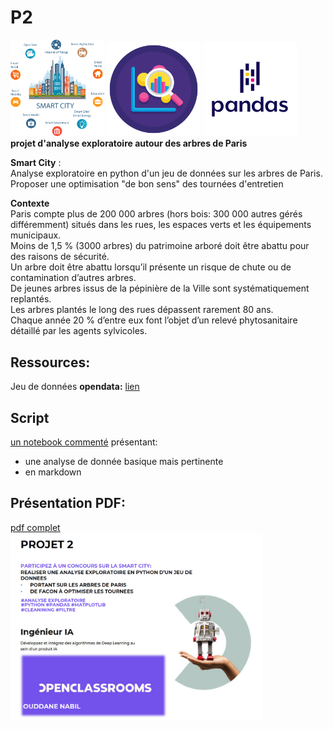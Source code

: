 # P2  
 <img src="https://github.com/bilnab/P2/blob/main/img/smartcity.png" width="150"> <img src="https://github.com/bilnab/P2/blob/main/img/analyseexploratoire.png" width="150"> <img src="https://github.com/bilnab/P2/blob/main/img/pandas.png" width="150">  
**projet d'analyse exploratoire autour des arbres de Paris**  
  
**Smart City** :    
Analyse exploratoire en python d'un jeu de données sur les arbres de Paris.
Proposer une optimisation "de bon sens" des tournées d'entretien  
  
**Contexte**  
Paris compte plus de 200 000 arbres (hors bois: 300 000 autres gérés différemment) situés dans les rues, les espaces verts et les équipements municipaux.  
Moins de 1,5 % (3000 arbres) du patrimoine arboré doit être abattu pour des raisons de sécurité.  
Un arbre doit être abattu lorsqu’il présente un risque de chute ou de contamination d’autres arbres.  
De jeunes arbres issus de la pépinière de la Ville sont systématiquement replantés.  
Les arbres plantés le long des rues dépassent rarement 80 ans.  
Chaque année 20 % d’entre eux font l’objet d’un relevé phytosanitaire détaillé par les agents sylvicoles.  

## Ressources:
Jeu de données **opendata:**
[lien](https://s3-eu-west-1.amazonaws.com/static.oc-static.com/prod/courses/files/AI+Engineer/Project+2+Participez+%C3%A0+un+concours+sur+la+Smart+City/p2-arbres-fr.csv
)  

## Script   
[un notebook commenté](https://github.com/bilnab/P2/blob/main/P2%20analyse%20exploratoire.ipynb) présentant:  
* une analyse de donnée basique mais pertinente 
* en markdown  

## Présentation PDF:  
[pdf complet](https://github.com/bilnab/P2/blob/main/P2.pdf)  
<img src="https://github.com/bilnab/P2/blob/main/img/p2%20pres.png" height="300">
